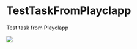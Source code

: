 # TestTaskFromPlayclapp
 Test task from Playclapp

![](https://github.com/RimuruDev/TestTaskFromPlayclapp/blob/main/GitResources/Sample.gif)
